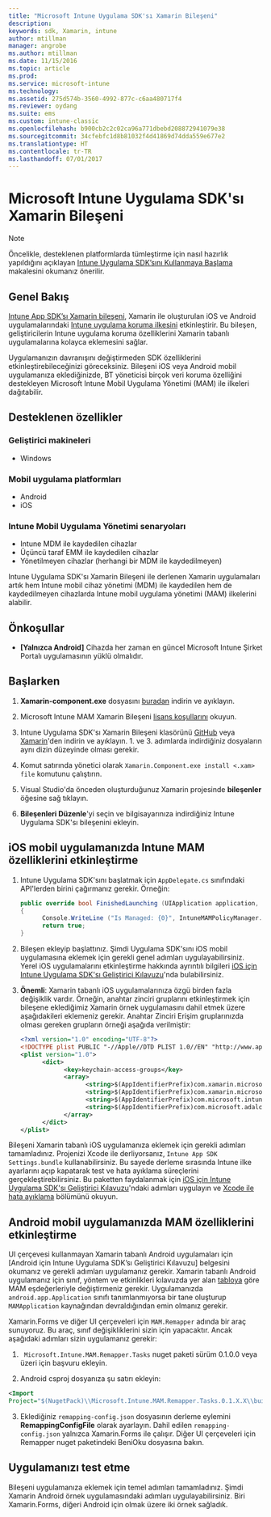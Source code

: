 ```yaml
---
title: "Microsoft Intune Uygulama SDK'sı Xamarin Bileşeni"
description: 
keywords: sdk, Xamarin, intune
author: mtillman
manager: angrobe
ms.author: mtillman
ms.date: 11/15/2016
ms.topic: article
ms.prod: 
ms.service: microsoft-intune
ms.technology: 
ms.assetid: 275d574b-3560-4992-877c-c6aa480717f4
ms.reviewer: oydang
ms.suite: ems
ms.custom: intune-classic
ms.openlocfilehash: b900cb2c2c02ca96a771dbebd208872941079e38
ms.sourcegitcommit: 34cfebfc1d8b81032f4d41869d74dda559e677e2
ms.translationtype: HT
ms.contentlocale: tr-TR
ms.lasthandoff: 07/01/2017
---
```

# <a name="microsoft-intune-app-sdk-xamarin-component"></a>Microsoft Intune Uygulama SDK'sı Xamarin Bileşeni

> [!NOTE]
> Öncelikle, desteklenen platformlarda tümleştirme için nasıl hazırlık yapıldığını açıklayan [Intune Uygulama SDK’sını Kullanmaya Başlama](app-sdk-get-started.md) makalesini okumanız önerilir.



## <a name="overview"></a>Genel Bakış
[Intune App SDK’sı Xamarin bileşeni](https://components.xamarin.com/view/microsoft.intune.mam), Xamarin ile oluşturulan iOS ve Android uygulamalarındaki [Intune uygulama koruma ilkesini](/intune-classic/deploy-use/protect-app-data-using-mobile-app-management-policies-with-microsoft-intune) etkinleştirir. Bu bileşen, geliştiricilerin Intune uygulama koruma özelliklerini Xamarin tabanlı uygulamalarına kolayca eklemesini sağlar.

Uygulamanızın davranışını değiştirmeden SDK özelliklerini etkinleştirebileceğinizi göreceksiniz. Bileşeni iOS veya Android mobil uygulamanıza eklediğinizde, BT yöneticisi birçok veri koruma özelliğini destekleyen Microsoft Intune Mobil Uygulama Yönetimi (MAM) ile ilkeleri dağıtabilir.

## <a name="whats-supported"></a>Desteklenen özellikler

### <a name="developer-machines"></a>Geliştirici makineleri
* Windows


### <a name="mobile-app-platforms"></a>Mobil uygulama platformları
* Android
* iOS


### <a name="intune-mobile-application-management-scenarios"></a>Intune Mobil Uygulama Yönetimi senaryoları

* Intune MDM ile kaydedilen cihazlar
* Üçüncü taraf EMM ile kaydedilen cihazlar
* Yönetilmeyen cihazlar (herhangi bir MDM ile kaydedilmeyen)

Intune Uygulama SDK'sı Xamarin Bileşeni ile derlenen Xamarin uygulamaları artık hem Intune mobil cihaz yönetimi (MDM) ile kaydedilen hem de kaydedilmeyen cihazlarda Intune mobil uygulama yönetimi (MAM) ilkelerini alabilir.

## <a name="prerequisites"></a>Önkoşullar

* **[Yalnızca Android]** Cihazda her zaman en güncel Microsoft Intune Şirket Portalı uygulamasının yüklü olmalıdır.

## <a name="get-started"></a>Başlarken

1.  **Xamarin-component.exe** dosyasını [buradan](https://components.xamarin.com/submit/xpkg) indirin ve ayıklayın.

2. Microsoft Intune MAM Xamarin Bileşeni [lisans koşullarını](https://components.xamarin.com/license/microsoft.intune.mam) okuyun.

3.  Intune Uygulama SDK'sı Xamarin Bileşeni klasörünü [GitHub](https://github.com/msintuneappsdk/intune-app-sdk-xamarin) veya [Xamarin](https://components.xamarin.com/license/microsoft.intune.mam)'den indirin ve ayıklayın. 1. ve 3. adımlarda indirdiğiniz dosyaların aynı dizin düzeyinde olması gerekir.

4.  Komut satırında yönetici olarak `Xamarin.Component.exe install <.xam> file` komutunu çalıştırın.

5.  Visual Studio'da önceden oluşturduğunuz Xamarin projesinde **bileşenler** öğesine sağ tıklayın.

6.  **Bileşenleri Düzenle**'yi seçin ve bilgisayarınıza indirdiğiniz Intune Uygulama SDK'sı bileşenini ekleyin.



## <a name="enabling-intune-mam-in-your-ios-mobile-app"></a>iOS mobil uygulamanızda Intune MAM özelliklerini etkinleştirme
1.  Intune Uygulama SDK'sını başlatmak için `AppDelegate.cs` sınıfındaki API'lerden birini çağırmanız gerekir. Örneğin:

      ```csharp
      public override bool FinishedLaunching (UIApplication application, NSDictionary launchOptions)
      {
            Console.WriteLine ("Is Managed: {0}", IntuneMAMPolicyManager.Instance.PrimaryUser != null);
            return true;
      }

      ```

2.  Bileşen ekleyip başlattınız. Şimdi Uygulama SDK'sını iOS mobil uygulamasına eklemek için gerekli genel adımları uygulayabilirsiniz. Yerel iOS uygulamalarını etkinleştirme hakkında ayrıntılı bilgileri [iOS için Intune Uygulama SDK'sı Geliştirici Kılavuzu](app-sdk-ios.md)'nda bulabilirsiniz.
3. **Önemli**: Xamarin tabanlı iOS uygulamalarınıza özgü birden fazla değişiklik vardır. Örneğin, anahtar zinciri gruplarını etkinleştirmek için bileşene eklediğimiz Xamarin örnek uygulamasını dahil etmek üzere aşağıdakileri eklemeniz gerekir. Anahtar Zinciri Erişim gruplarınızda olması gereken grupların örneği aşağıda verilmiştir:

      ```xml
      <?xml version="1.0" encoding="UTF-8"?>
      <!DOCTYPE plist PUBLIC "-//Apple//DTD PLIST 1.0//EN" "http://www.apple.com/DTDs/PropertyList-1.0.dtd">
      <plist version="1.0">
            <dict>
                  <key>keychain-access-groups</key>
                  <array>
                        <string>$(AppIdentifierPrefix)com.xamarin.microsoftintunesample</string>
                        <string>$(AppIdentifierPrefix)com.xamarin.microsoftintunesample.intunemam</string>
                        <string>$(AppIdentifierPrefix)com.microsoft.intune.mam</string>
                        <string>$(AppIdentifierPrefix)com.microsoft.adalcache</string>
                  </array>
            </dict>
      </plist>
      ```

Bileşeni Xamarin tabanlı iOS uygulamanıza eklemek için gerekli adımları tamamladınız. Projenizi Xcode ile derliyorsanız, `Intune App SDK Settings.bundle` kullanabilirsiniz. Bu sayede derleme sırasında Intune ilke ayarlarını açıp kapatarak test ve hata ayıklama süreçlerini gerçekleştirebilirsiniz. Bu paketten faydalanmak için [iOS için Intune Uygulama SDK'sı Geliştirici Kılavuzu](app-sdk-ios.md)'ndaki adımları uygulayın ve [Xcode ile hata ayıklama](app-sdk-ios.md#status-result-and-debug-notifications) bölümünü okuyun.

## <a name="enabling-mam-in-your-android-mobile-app"></a>Android mobil uygulamanızda MAM özelliklerini etkinleştirme
UI çerçevesi kullanmayan Xamarin tabanlı Android uygulamaları için [Android için Intune Uygulama SDK’sı Geliştirici Kılavuzu] belgesini okumanız ve gerekli adımları uygulamanız gerekir. Xamarin tabanlı Android uygulamanız için sınıf, yöntem ve etkinlikleri kılavuzda yer alan [tabloya](app-sdk-android.md#replace-classes-methods-and-activities-with-their-mam-equivalent) göre MAM eşdeğerleriyle değiştirmeniz gerekir. Uygulamanızda `android.app.Application` sınıfı tanımlanmıyorsa bir tane oluşturup `MAMApplication` kaynağından devraldığından emin olmanız gerekir.

Xamarin.Forms ve diğer UI çerçeveleri için `MAM.Remapper` adında bir araç sunuyoruz. Bu araç, sınıf değişikliklerini sizin için yapacaktır. Ancak aşağıdaki adımları sizin uygulamanız gerekir:

1.  ` Microsoft.Intune.MAM.Remapper.Tasks` nuget paketi sürüm 0.1.0.0 veya üzeri için başvuru ekleyin.

2.  Android csproj dosyanıza şu satırı ekleyin:
  ```xml
  <Import
  Project="$(NugetPack)\\Microsoft.Intune.MAM.Remapper.Tasks.0.1.X.X\\build\\MonoAndroid10\\Microsoft.Intune.MAM.Remapper.targets" />
  ```

3.  Eklediğiniz `remapping-config.json` dosyasının derleme eylemini **RemappingConfigFile** olarak ayarlayın. Dahil edilen `remapping-config.json` yalnızca Xamarin.Forms ile çalışır. Diğer UI çerçeveleri için Remapper nuget paketindeki BeniOku dosyasına bakın.

## <a name="test-your-app"></a>Uygulamanızı test etme

Bileşeni uygulamanıza eklemek için temel adımları tamamladınız. Şimdi Xamarin Android örnek uygulamasındaki adımları uygulayabilirsiniz. Biri Xamarin.Forms, diğeri Android için olmak üzere iki örnek sağladık.
